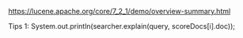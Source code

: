 
https://lucene.apache.org/core/7_2_1/demo/overview-summary.html

Tips 1:
	System.out.println(searcher.explain(query, scoreDocs[i].doc));